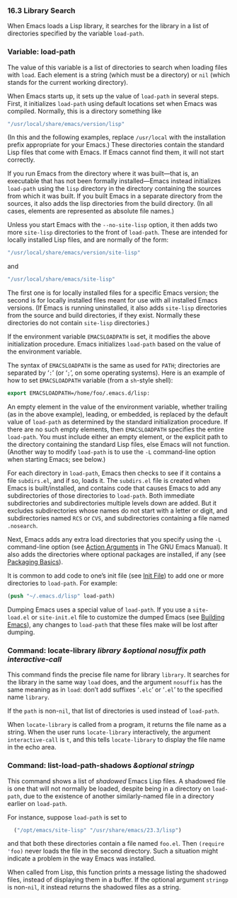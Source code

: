 

### 16.3 Library Search

When Emacs loads a Lisp library, it searches for the library in a list of directories specified by the variable `load-path`.

### Variable: **load-path**

The value of this variable is a list of directories to search when loading files with `load`. Each element is a string (which must be a directory) or `nil` (which stands for the current working directory).

When Emacs starts up, it sets up the value of `load-path` in several steps. First, it initializes `load-path` using default locations set when Emacs was compiled. Normally, this is a directory something like

```lisp
"/usr/local/share/emacs/version/lisp"
```

(In this and the following examples, replace `/usr/local` with the installation prefix appropriate for your Emacs.) These directories contain the standard Lisp files that come with Emacs. If Emacs cannot find them, it will not start correctly.

If you run Emacs from the directory where it was built—that is, an executable that has not been formally installed—Emacs instead initializes `load-path` using the `lisp` directory in the directory containing the sources from which it was built. If you built Emacs in a separate directory from the sources, it also adds the lisp directories from the build directory. (In all cases, elements are represented as absolute file names.)

Unless you start Emacs with the `--no-site-lisp` option, it then adds two more `site-lisp` directories to the front of `load-path`. These are intended for locally installed Lisp files, and are normally of the form:

```lisp
"/usr/local/share/emacs/version/site-lisp"
```

and

```lisp
"/usr/local/share/emacs/site-lisp"
```

The first one is for locally installed files for a specific Emacs version; the second is for locally installed files meant for use with all installed Emacs versions. (If Emacs is running uninstalled, it also adds `site-lisp` directories from the source and build directories, if they exist. Normally these directories do not contain `site-lisp` directories.)

If the environment variable `EMACSLOADPATH` is set, it modifies the above initialization procedure. Emacs initializes `load-path` based on the value of the environment variable.

The syntax of `EMACSLOADPATH` is the same as used for `PATH`; directories are separated by ‘`:`’ (or ‘`;`’, on some operating systems). Here is an example of how to set `EMACSLOADPATH` variable (from a `sh`-style shell):

```lisp
export EMACSLOADPATH=/home/foo/.emacs.d/lisp:
```

An empty element in the value of the environment variable, whether trailing (as in the above example), leading, or embedded, is replaced by the default value of `load-path` as determined by the standard initialization procedure. If there are no such empty elements, then `EMACSLOADPATH` specifies the entire `load-path`. You must include either an empty element, or the explicit path to the directory containing the standard Lisp files, else Emacs will not function. (Another way to modify `load-path` is to use the `-L` command-line option when starting Emacs; see below.)

For each directory in `load-path`, Emacs then checks to see if it contains a file `subdirs.el`, and if so, loads it. The `subdirs.el` file is created when Emacs is built/installed, and contains code that causes Emacs to add any subdirectories of those directories to `load-path`. Both immediate subdirectories and subdirectories multiple levels down are added. But it excludes subdirectories whose names do not start with a letter or digit, and subdirectories named `RCS` or `CVS`, and subdirectories containing a file named `.nosearch`.

Next, Emacs adds any extra load directories that you specify using the `-L` command-line option (see [Action Arguments](https://www.gnu.org/software/emacs/manual/html_node/emacs/Action-Arguments.html#Action-Arguments) in The GNU Emacs Manual). It also adds the directories where optional packages are installed, if any (see [Packaging Basics](Packaging-Basics.html)).

It is common to add code to one’s init file (see [Init File](Init-File.html)) to add one or more directories to `load-path`. For example:

```lisp
(push "~/.emacs.d/lisp" load-path)
```

Dumping Emacs uses a special value of `load-path`. If you use a `site-load.el` or `site-init.el` file to customize the dumped Emacs (see [Building Emacs](Building-Emacs.html)), any changes to `load-path` that these files make will be lost after dumping.

### Command: **locate-library** *library \&optional nosuffix path interactive-call*

This command finds the precise file name for library `library`. It searches for the library in the same way `load` does, and the argument `nosuffix` has the same meaning as in `load`: don’t add suffixes ‘`.elc`’ or ‘`.el`’ to the specified name `library`.

If the `path` is non-`nil`, that list of directories is used instead of `load-path`.

When `locate-library` is called from a program, it returns the file name as a string. When the user runs `locate-library` interactively, the argument `interactive-call` is `t`, and this tells `locate-library` to display the file name in the echo area.

### Command: **list-load-path-shadows** *\&optional stringp*

This command shows a list of *shadowed* Emacs Lisp files. A shadowed file is one that will not normally be loaded, despite being in a directory on `load-path`, due to the existence of another similarly-named file in a directory earlier on `load-path`.

For instance, suppose `load-path` is set to

```lisp
  ("/opt/emacs/site-lisp" "/usr/share/emacs/23.3/lisp")
```

and that both these directories contain a file named `foo.el`. Then `(require 'foo)` never loads the file in the second directory. Such a situation might indicate a problem in the way Emacs was installed.

When called from Lisp, this function prints a message listing the shadowed files, instead of displaying them in a buffer. If the optional argument `stringp` is non-`nil`, it instead returns the shadowed files as a string.
